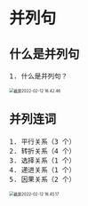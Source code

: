 # 并列句

## 什么是并列句

```hint
1. 什么是并列句？
```

<img src="/Users/yangdong/Library/CloudStorage/OneDrive-Personal/Media/Knowledge Base.media/截屏2022-02-12 16.42.46.png" alt="截屏2022-02-12 16.42.46" style="zoom:50%;" />

## 并列连词

```hint
1. 平行关系（3 个）
2. 转折关系（4 个）
3. 选择关系（1 个）
4. 递进关系（1 个）
5. 因果关系（2 个）
```

<img src="/Users/yangdong/Library/CloudStorage/OneDrive-Personal/Media/Knowledge Base.media/截屏2022-02-12 16.45.17.png" alt="截屏2022-02-12 16.45.17" style="zoom:50%;" />
